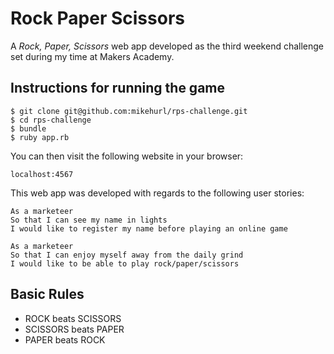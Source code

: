# Rock Paper Scissors

A _Rock, Paper, Scissors_ web app developed as the third weekend challenge set during my time at Makers Academy.

Instructions for running the game 
----

```
$ git clone git@github.com:mikehurl/rps-challenge.git
$ cd rps-challenge
$ bundle
$ ruby app.rb
```
You can then visit the following website in your browser:
```
localhost:4567
```

This web app was developed with regards to the following user stories:

```
As a marketeer
So that I can see my name in lights
I would like to register my name before playing an online game

As a marketeer
So that I can enjoy myself away from the daily grind
I would like to be able to play rock/paper/scissors
```

## Basic Rules

- ROCK beats SCISSORS
- SCISSORS beats PAPER
- PAPER beats ROCK
